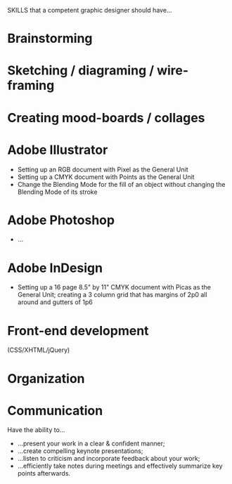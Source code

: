 SKILLS that a competent graphic designer should have…

# Brainstorming

# Sketching / diagraming / wire-framing

# Creating mood-boards / collages

# Adobe Illustrator
- Setting up an RGB document with Pixel as the General Unit
- Setting up a CMYK document with Points as the General Unit
- Change the Blending Mode for the fill of an object without changing the Blending Mode of its stroke

# Adobe Photoshop
- …

# Adobe InDesign
- Setting up a 16 page 8.5" by 11" CMYK document with Picas as the General Unit; creating a 3 column grid that has margins of 2p0 all around and gutters of 1p6

# Front-end development
(CSS/XHTML/jQuery)

# Organization

# Communication
Have the ability to…
* …present your work in a clear & confident manner;
* …create compelling keynote presentations;
* …listen to criticism and incorporate feedback about your work;
* …efficiently take notes during meetings and effectively summarize key points afterwards.
